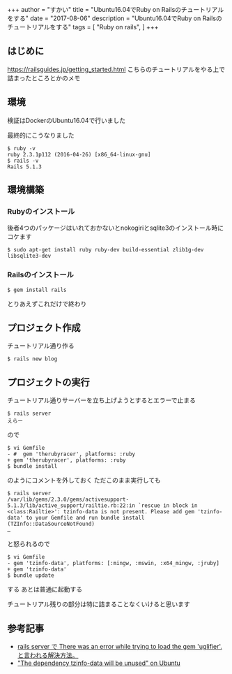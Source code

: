 +++
author = "すかい"
title = "Ubuntu16.04でRuby on Railsのチュートリアルをする"
date = "2017-08-06"
description = "Ubuntu16.04でRuby on Railsのチュートリアルをする"
tags = [
    "Ruby on rails",
]
+++

## はじめに

https://railsguides.jp/getting_started.html
こちらのチュートリアルをやる上で詰まったところとかのメモ

## 環境

検証はDockerのUbuntu16.04で行いました

最終的にこうなりました

```
$ ruby -v
ruby 2.3.1p112 (2016-04-26) [x86_64-linux-gnu]
$ rails -v
Rails 5.1.3
```

## 環境構築

### Rubyのインストール

後者4つのパッケージはいれておかないとnokogiriとsqlite3のインストール時にコケます

```
$ sudo apt-get install ruby ruby-dev build-essential zlib1g-dev libsqlite3-dev
```

### Railsのインストール

```
$ gem install rails
```

とりあえずこれだけで終わり

## プロジェクト作成

チュートリアル通り作る

```
$ rails new blog
```

## プロジェクトの実行

チュートリアル通りサーバーを立ち上げようとするとエラーで止まる

```
$ rails server
えらー
```

ので

```
$ vi Gemfile
- #  gem 'therubyracer', platforms: :ruby
+ gem 'therubyracer', platforms: :ruby
$ bundle install
```

のようにコメントを外しておく
ただこのまま実行しても

```
$ rails server
/var/lib/gems/2.3.0/gems/activesupport-5.1.3/lib/active_support/railtie.rb:22:in `rescue in block in <class:Railtie>': tzinfo-data is not present. Please add gem 'tzinfo-data' to your Gemfile and run bundle install (TZInfo::DataSourceNotFound)
…
```

と怒られるので

```
$ vi Gemfile
- gem 'tzinfo-data', platforms: [:mingw, :mswin, :x64_mingw, :jruby]
+ gem 'tzinfo-data'
$ bundle update
```

する
あとは普通に起動する

チュートリアル残りの部分は特に詰まることなくいけると思います

## 参考記事

- [rails server で There was an error while trying to load the gem 'uglifier'.と言われる解決方法。](http://qiita.com/pugiemonn/items/11a2bc8403e5947a8f13)
- ["The dependency tzinfo-data will be unused" on Ubuntu](https://github.com/tzinfo/tzinfo-data/issues/12)
